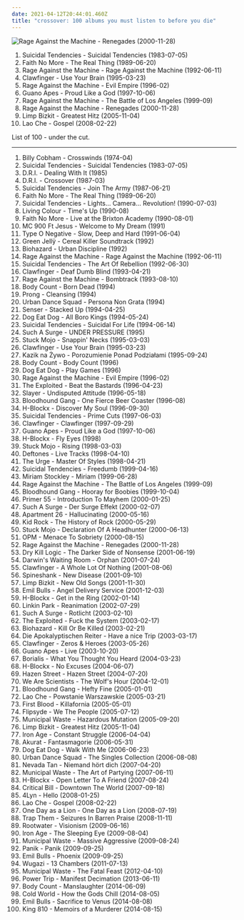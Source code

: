 ```yaml
---
date: 2021-04-12T20:44:01.460Z
title: "crossover: 100 albums you must listen to before you die"
---
```

![Rage Against the Machine - Renegades (2000-11-28)](http://coverartarchive.org/release/1c293abc-3993-3d1d-bb8d-e8fe18621488/9245164218-500.jpg "Rage Against the Machine - Renegades (2000-11-28)")
<ol class="albums">
<li data-cover="http://coverartarchive.org/release/8a59e142-c96f-4e66-ac78-b65679811421/26006542659-500.jpg" data-tags="hardcore punk" role="button">Suicidal Tendencies - Suicidal Tendencies (1983-07-05)</li>
<li data-cover="http://coverartarchive.org/release/bdc6f2fe-cc88-3bdc-93f9-4c69d1f94d64/9560736864-500.jpg" data-tags="alternative metal, alternative rock, rock" role="button">Faith No More - The Real Thing (1989-06-20)</li>
<li data-cover="https://img.discogs.com/iTqMk9mKwHL-LEb8Y7xZsdugBxo=/fit-in/591x778/filters:strip_icc():format(jpeg):mode_rgb():quality(90)/discogs-images/R-1113698-1221514241.jpeg.jpg" data-tags="rock" role="button">Rage Against the Machine - Rage Against the Machine (1992-06-11)</li>
<li data-cover="https://img.discogs.com/I5XVwwBubUKRhOn2vi1WUKid2zU=/fit-in/600x585/filters:strip_icc():format(jpeg):mode_rgb():quality(90)/discogs-images/R-374239-1486079021-3066.jpeg.jpg" data-tags="crossover" role="button">Clawfinger - Use Your Brain (1995-03-23)</li>
<li data-cover="http://coverartarchive.org/release/761086d5-3b0d-4fce-a9df-9a646b4e373b/14847715902-500.jpg" data-tags="rock, alternative" role="button">Rage Against the Machine - Evil Empire (1996-02)</li>
<li data-cover="https://img.discogs.com/oC80XbUu1pNPEjJuxSL9mIE4OAw=/fit-in/600x922/filters:strip_icc():format(jpeg):mode_rgb():quality(90)/discogs-images/R-3500374-1332874280.jpeg.jpg" data-tags="alternative rock" role="button">Guano Apes - Proud Like a God (1997-10-06)</li>
<li data-cover="http://coverartarchive.org/release/962df9d5-0ab5-4f90-97d9-99cb0ab52360/2939556829-500.jpg" data-tags="rock" role="button">Rage Against the Machine - The Battle of Los Angeles (1999-09)</li>
<li data-cover="http://coverartarchive.org/release/1c293abc-3993-3d1d-bb8d-e8fe18621488/9245164218-500.jpg" data-tags="rock, alternative rock" role="button">Rage Against the Machine - Renegades (2000-11-28)</li>
<li data-cover="http://coverartarchive.org/release/79784f58-98d1-4a7b-b5b1-74a27b880d26/6374695874-500.jpg" data-tags="nu metal, rapcore" role="button">Limp Bizkit - Greatest Hitz (2005-11-04)</li>
<li data-cover="http://coverartarchive.org/release/c8a65ca3-bac3-4384-a13c-0cbb3baefc41/4267018674-500.jpg" data-tags="alternative rock" role="button">Lao Che - Gospel (2008-02-22)</li>
</ol>
List of 100 - under the cut.
<!-- more -->

_________________

<ol class="albums">
<li data-cover="https://img.discogs.com/vBuq0MClyik2arZCD_eUHLLWGjQ=/fit-in/600x540/filters:strip_icc():format(jpeg):mode_rgb():quality(90)/discogs-images/R-1057386-1250967544.jpeg.jpg" data-tags="fusion" role="button">
Billy Cobham - Crosswinds (1974-04)
</li>
<li data-cover="http://coverartarchive.org/release/8a59e142-c96f-4e66-ac78-b65679811421/26006542659-500.jpg" data-tags="hardcore punk" role="button">
Suicidal Tendencies - Suicidal Tendencies (1983-07-05)
</li>
<li data-cover="https://img.discogs.com/wN0gsUlckFwBc3A5kSE50fVL8vM=/fit-in/600x600/filters:strip_icc():format(jpeg):mode_rgb():quality(90)/discogs-images/R-13690557-1559094645-6605.jpeg.jpg" data-tags="hardcore punk, thrashcore" role="button">
D.R.I. - Dealing With It (1985)
</li>
<li data-cover="https://img.discogs.com/wN0gsUlckFwBc3A5kSE50fVL8vM=/fit-in/600x600/filters:strip_icc():format(jpeg):mode_rgb():quality(90)/discogs-images/R-13690557-1559094645-6605.jpeg.jpg" data-tags="crossover, thrash metal" role="button">
D.R.I. - Crossover (1987-03)
</li>
<li data-cover="http://coverartarchive.org/release/439148c3-0e6a-3f3d-81f3-fea3d09e5280/27077757196-500.jpg" data-tags="punk, crossover, hardcore punk, crossover thrash, hardcore, thrash metal" role="button">
Suicidal Tendencies - Join The Army (1987-06-21)
</li>
<li data-cover="http://coverartarchive.org/release/bdc6f2fe-cc88-3bdc-93f9-4c69d1f94d64/9560736864-500.jpg" data-tags="alternative metal, alternative rock, rock" role="button">
Faith No More - The Real Thing (1989-06-20)
</li>
<li data-cover="http://coverartarchive.org/release/cd47d1f3-1d73-4c92-8766-edf5dfea2c4b/14170897981-500.jpg" data-tags="thrash metal" role="button">
Suicidal Tendencies - Lights... Camera... Revolution! (1990-07-03)
</li>
<li data-cover="https://img.discogs.com/6Nkszn5tJFDJywElV8Q0g26itWc=/fit-in/600x601/filters:strip_icc():format(jpeg):mode_rgb():quality(90)/discogs-images/R-3222714-1399314519-9565.jpeg.jpg" data-tags="hard rock, 90s, funk rock" role="button">
Living Colour - Time's Up (1990-08)
</li>
<li data-cover="http://coverartarchive.org/release/3db4fe31-593a-4d2b-a997-d7cfc2303236/2618510081-500.jpg" data-tags="alternative rock, live, rock" role="button">
Faith No More - Live at the Brixton Academy (1990-08-01)
</li>
<li data-cover="http://coverartarchive.org/release/aae239f9-aadc-4fbc-97a1-8ee7d6ab3068/15785109020-500.jpg" data-tags="chillout, hip hop, classic, dreamy, cinematic, crossover, eclectic, faves, favs, primary, geniaal, wonderschoon, jazzy hip hop, tutka, beats for days, excellent lyricism, verschiedenes, 4nas, nadh, vemu, better than 2pac" role="button">
MC 900 Ft Jesus - Welcome to My Dream (1991)
</li>
<li data-cover="http://coverartarchive.org/release/024d27d2-a238-4168-a9a3-87a2b50696d1/4025431846-500.jpg" data-tags="doom metal, metal, gothic metal" role="button">
Type O Negative - Slow, Deep and Hard (1991-06-04)
</li>
<li data-cover="http://coverartarchive.org/release/7a3b3301-fb94-436c-a360-72b59916aa6e/8114574074-500.jpg" data-tags="soundtrack, hard rock, 90s, crossover, cassettes, various or unclassified, sound city, records of carlos" role="button">
Green Jellÿ - Cereal Killer Soundtrack (1992)
</li>
<li data-cover="https://img.discogs.com/5oPxLLkt4GQseu-r7YxV1bDiLD4=/fit-in/558x486/filters:strip_icc():format(jpeg):mode_rgb():quality(90)/discogs-images/R-2888434-1355651670-2534.jpeg.jpg" data-tags="hardcore" role="button">
Biohazard - Urban Discipline (1992)
</li>
<li data-cover="https://img.discogs.com/iTqMk9mKwHL-LEb8Y7xZsdugBxo=/fit-in/591x778/filters:strip_icc():format(jpeg):mode_rgb():quality(90)/discogs-images/R-1113698-1221514241.jpeg.jpg" data-tags="rock" role="button">
Rage Against the Machine - Rage Against the Machine (1992-06-11)
</li>
<li data-cover="http://coverartarchive.org/release/418ace3a-6dcc-448a-82df-96d6f20b91f9/18440508329-500.jpg" data-tags="hardcore" role="button">
Suicidal Tendencies - The Art Of Rebellion (1992-06-30)
</li>
<li data-cover="https://img.discogs.com/DJMNsVbbAmqpb2pyttl8st3xo70=/fit-in/600x595/filters:strip_icc():format(jpeg):mode_rgb():quality(90)/discogs-images/R-369994-1362438913-5417.jpeg.jpg" data-tags="crossover, rap metal" role="button">
Clawfinger - Deaf Dumb Blind (1993-04-21)
</li>
<li data-cover="http://coverartarchive.org/release/88ca8048-cec7-4e47-ace1-11ded524e901/8709934417-500.jpg" data-tags="90s, crossover" role="button">
Rage Against the Machine - Bombtrack (1993-08-10)
</li>
<li data-cover="https://img.discogs.com/ztqkg4pUcJ_V6J_bdE48DL-IdK0=/fit-in/588x453/filters:strip_icc():format(jpeg):mode_rgb():quality(90)/discogs-images/R-418023-1396547872-2533.jpeg.jpg" data-tags="crossover" role="button">
Body Count - Born Dead (1994)
</li>
<li data-cover="http://coverartarchive.org/release/01d60556-470b-319f-b53a-5ab69373c74a/24686864418-500.jpg" data-tags="industrial metal" role="button">
Prong - Cleansing (1994)
</li>
<li data-cover="https://img.discogs.com/UZ2nQ-i3dcaktEif0diRNLA5jSw=/fit-in/600x600/filters:strip_icc():format(jpeg):mode_rgb():quality(90)/discogs-images/R-6381252-1429427507-9775.jpeg.jpg" data-tags="rock, fusion, 90s, crossover" role="button">
Urban Dance Squad - Persona Non Grata (1994)
</li>
<li data-cover="https://img.discogs.com/2puxTO--ho_Y9fzS24J3nSn5SVQ=/fit-in/593x583/filters:strip_icc():format(jpeg):mode_rgb():quality(90)/discogs-images/R-720614-1252526994.jpeg.jpg" data-tags="crossover" role="button">
Senser - Stacked Up (1994-04-25)
</li>
<li data-cover="http://coverartarchive.org/release/4592d54c-c3d4-4128-81b3-9acc1377d35a/10430050533-500.jpg" data-tags="rapcore" role="button">
Dog Eat Dog - All Boro Kings (1994-05-24)
</li>
<li data-cover="http://coverartarchive.org/release/8e7f6c00-2d8a-4974-94b9-b228dec0042c/5233879060-500.jpg" data-tags="hardcore punk" role="button">
Suicidal Tendencies - Suicidal For Life (1994-06-14)
</li>
<li data-cover="http://coverartarchive.org/release/d86fe8d8-d735-49bf-bd0d-70d3c79119d4/19102091588-500.jpg" data-tags="crossover" role="button">
Such A Surge - UNDER PRESSURE (1995)
</li>
<li data-cover="http://coverartarchive.org/release/5fc148b8-c043-4cae-9854-70cf33ba423e/27349613589-500.jpg" data-tags="crossover" role="button">
Stuck Mojo - Snappin' Necks (1995-03-03)
</li>
<li data-cover="https://img.discogs.com/I5XVwwBubUKRhOn2vi1WUKid2zU=/fit-in/600x585/filters:strip_icc():format(jpeg):mode_rgb():quality(90)/discogs-images/R-374239-1486079021-3066.jpeg.jpg" data-tags="crossover" role="button">
Clawfinger - Use Your Brain (1995-03-23)
</li>
<li data-cover="http://coverartarchive.org/release/ff040c58-bc69-4fc6-a6b1-34da0d16dd0e/7231670487-500.jpg" data-tags="crossover, rapcore, nu metal, rap metal, litza" role="button">
Kazik na Żywo - Porozumienie Ponad Podziałami (1995-09-24)
</li>
<li data-cover="http://coverartarchive.org/release/5ca68cf0-608a-426b-9572-bcbfe0ae40be/16648702520-500.jpg" data-tags="crossover, hardcore" role="button">
Body Count - Body Count (1996)
</li>
<li data-cover="https://img.discogs.com/Q_OjkVgPjz4wbZaR0R3YHgYAG8w=/fit-in/600x600/filters:strip_icc():format(jpeg):mode_rgb():quality(90)/discogs-images/R-422876-1433885288-7800.jpeg.jpg" data-tags="crossover" role="button">
Dog Eat Dog - Play Games (1996)
</li>
<li data-cover="http://coverartarchive.org/release/761086d5-3b0d-4fce-a9df-9a646b4e373b/14847715902-500.jpg" data-tags="rock, alternative" role="button">
Rage Against the Machine - Evil Empire (1996-02)
</li>
<li data-cover="https://img.discogs.com/dp14AGI9cDRKkyImm6-hNb2q6_s=/fit-in/425x600/filters:strip_icc():format(jpeg):mode_rgb():quality(90)/discogs-images/R-797804-1159826226.jpeg.jpg" data-tags="hardcore punk, punk, crossover, crossover thrash, punk rock" role="button">
The Exploited - Beat the Bastards (1996-04-23)
</li>
<li data-cover="https://img.discogs.com/iXcClxEhvbS_Geid68lhF8j_SI0=/fit-in/320x240/filters:strip_icc():format(jpeg):mode_rgb():quality(90)/discogs-images/R-3727342-1341947943-5305.jpeg.jpg" data-tags="thrash metal" role="button">
Slayer - Undisputed Attitude (1996-05-18)
</li>
<li data-cover="https://img.discogs.com/8nkM00XOwCfXgXcNbAIWfFLPDIU=/fit-in/599x503/filters:strip_icc():format(jpeg):mode_rgb():quality(90)/discogs-images/R-3798511-1349549053-9234.jpeg.jpg" data-tags="alternative rock, rock, alternative" role="button">
Bloodhound Gang - One Fierce Beer Coaster (1996-08)
</li>
<li data-cover="https://img.discogs.com/USwNakBWNfeSE5o1_IJWEqzeX8E=/fit-in/550x546/filters:strip_icc():format(jpeg):mode_rgb():quality(90)/discogs-images/R-3798464-1344874277-3190.jpeg.jpg" data-tags="crossover" role="button">
H-Blockx - Discover My Soul (1996-09-30)
</li>
<li data-cover="https://img.discogs.com/A5LI_VXuEUAN9ZWfPaNNseFzksY=/fit-in/600x600/filters:strip_icc():format(jpeg):mode_rgb():quality(90)/discogs-images/R-13557226-1556462420-6346.jpeg.jpg" data-tags="thrash metal, skatepunk" role="button">
Suicidal Tendencies - Prime Cuts (1997-06-03)
</li>
<li data-cover="http://coverartarchive.org/release/dc15e8e7-33ce-4b3c-a802-6dcc71c5f596/5337928255-500.jpg" data-tags="industrial metal, rapcore, industrial" role="button">
Clawfinger - Clawfinger (1997-09-29)
</li>
<li data-cover="https://img.discogs.com/oC80XbUu1pNPEjJuxSL9mIE4OAw=/fit-in/600x922/filters:strip_icc():format(jpeg):mode_rgb():quality(90)/discogs-images/R-3500374-1332874280.jpeg.jpg" data-tags="alternative rock" role="button">
Guano Apes - Proud Like a God (1997-10-06)
</li>
<li data-cover="https://img.discogs.com/OfA6CUNXfIUGGueOcy2OJRoIEt4=/fit-in/600x605/filters:strip_icc():format(jpeg):mode_rgb():quality(90)/discogs-images/R-3310039-1325173673.jpeg.jpg" data-tags="crossover" role="button">
H-Blockx - Fly Eyes (1998)
</li>
<li data-cover="http://coverartarchive.org/release/01af10c4-27e7-485a-a96c-821e31575a92/27349567410-500.jpg" data-tags="crossover" role="button">
Stuck Mojo - Rising (1998-03-03)
</li>
<li data-cover="http://coverartarchive.org/release/73b788f8-f8c4-408b-960f-fd749b041f99/4283295646-500.jpg" data-tags="alternative metal" role="button">
Deftones - Live Tracks (1998-04-10)
</li>
<li data-cover="https://img.discogs.com/UwngDBJsmD7-M8R2S8_h6hF1hDE=/fit-in/526x533/filters:strip_icc():format(jpeg):mode_rgb():quality(90)/discogs-images/R-603950-1261065517.jpeg.jpg" data-tags="punk, ska, ska punk, crossover, post metal, jump-right-in" role="button">
The Urge - Master Of Styles (1998-04-21)
</li>
<li data-cover="http://coverartarchive.org/release/3e62337e-8efe-3c42-9777-6dee1ed07c25/5233844746-500.jpg" data-tags="hardcore punk, hardcore" role="button">
Suicidal Tendencies - Freedumb (1999-04-16)
</li>
<li data-cover="http://coverartarchive.org/release/7f3b542b-5269-4b50-b129-59e3d9909152/20669273636-500.jpg" data-tags="chillout, vocal, pop, female vocalists, new age, crossover, easy" role="button">
Miriam Stockley - Miriam (1999-06-28)
</li>
<li data-cover="http://coverartarchive.org/release/962df9d5-0ab5-4f90-97d9-99cb0ab52360/2939556829-500.jpg" data-tags="rock" role="button">
Rage Against the Machine - The Battle of Los Angeles (1999-09)
</li>
<li data-cover="http://coverartarchive.org/release/9cc4a6cf-e830-4971-abe9-1af4f17061e3/9628896082-500.jpg" data-tags="rock, alternative, alternative rock" role="button">
Bloodhound Gang - Hooray for Boobies (1999-10-04)
</li>
<li data-cover="http://coverartarchive.org/release/ab8dadc1-9c12-4649-992a-64cad3c3b30e/27436513350-500.jpg" data-tags="crossover, rapcore" role="button">
Primer 55 - Introduction To Mayhem (2000-01-25)
</li>
<li data-cover="http://coverartarchive.org/release/5d624b01-48bf-4153-8064-4cc378bf1613/24761575309-500.jpg" data-tags="crossover" role="button">
Such A Surge - Der Surge Effekt (2000-02-07)
</li>
<li data-cover="https://img.discogs.com/sLIzb7qlNbgdhISafXCCYgmJ2Ek=/fit-in/600x594/filters:strip_icc():format(jpeg):mode_rgb():quality(90)/discogs-images/R-369449-1421605831-8212.jpeg.jpg" data-tags="industrial metal, nu-metal" role="button">
Apartment 26 - Hallucinating (2000-05-16)
</li>
<li data-cover="http://coverartarchive.org/release/caf9d8da-d295-37b8-938c-3bb92c769425/15775067834-500.jpg" data-tags="hard rock" role="button">
Kid Rock - The History of Rock (2000-05-29)
</li>
<li data-cover="http://coverartarchive.org/release/07d01128-8eb3-4d21-91c3-2d75adbb84af/27349769069-500.jpg" data-tags="crossover" role="button">
Stuck Mojo - Declaration Of A Headhunter (2000-06-13)
</li>
<li data-cover="http://coverartarchive.org/release/1e248a9d-0170-3794-a978-f4c7af69f2cf/15248751850-500.jpg" data-tags="alternative" role="button">
OPM - Menace To Sobriety (2000-08-15)
</li>
<li data-cover="http://coverartarchive.org/release/1c293abc-3993-3d1d-bb8d-e8fe18621488/9245164218-500.jpg" data-tags="rock, alternative rock" role="button">
Rage Against the Machine - Renegades (2000-11-28)
</li>
<li data-cover="https://img.discogs.com/Vk8ymzmZ-BENC91WcKZiWGiInU8=/fit-in/299x300/filters:strip_icc():format(jpeg):mode_rgb():quality(90)/discogs-images/R-765128-1158620783.jpeg.jpg" data-tags="nu metal, metalcore, hardcore" role="button">
Dry Kill Logic - The Darker Side of Nonsense (2001-06-19)
</li>
<li data-cover="https://img.discogs.com/a6wi-lD-tQUFVezdGYEUOgzPFtc=/fit-in/600x598/filters:strip_icc():format(jpeg):mode_rgb():quality(90)/discogs-images/R-767416-1189258787.jpeg.jpg" data-tags="rapcore" role="button">
Darwin's Waiting Room - Orphan (2001-07-24)
</li>
<li data-cover="http://coverartarchive.org/release/092daa69-e70a-46cc-945c-13210ed86e11/20535418229-500.jpg" data-tags="crossover, industrial metal" role="button">
Clawfinger - A Whole Lot Of Nothing (2001-08-06)
</li>
<li data-cover="https://img.discogs.com/mxsk3oi8Y24I98WlqvNPYtwR6Ek=/fit-in/597x600/filters:strip_icc():format(jpeg):mode_rgb():quality(90)/discogs-images/R-4566874-1371689812-5330.jpeg.jpg" data-tags="industrial metal, nu metal" role="button">
Spineshank - New Disease (2001-09-10)
</li>
<li data-cover="http://coverartarchive.org/release/13103c1f-091a-457a-9933-41503e9c20b1/15248819276-500.jpg" data-tags="remix, nu metal, hip-hop" role="button">
Limp Bizkit - New Old Songs (2001-11-30)
</li>
<li data-cover="https://img.discogs.com/GzxLKsWQarLtP-HRgkmq40yNYCY=/fit-in/600x594/filters:strip_icc():format(jpeg):mode_rgb():quality(90)/discogs-images/R-426390-1556717314-2995.jpeg.jpg" data-tags="nu metal" role="button">
Emil Bulls - Angel Delivery Service (2001-12-03)
</li>
<li data-cover="https://img.discogs.com/oKuPt4tLuiCaBwQDx73igsycv-Y=/fit-in/600x535/filters:strip_icc():format(jpeg):mode_rgb():quality(90)/discogs-images/R-886336-1348405300-6388.jpeg.jpg" data-tags="alternative rock" role="button">
H-Blockx - Get in the Ring (2002-01-14)
</li>
<li data-cover="https://img.discogs.com/eHN9Cwu5MK-GOcPaxG4aLerJMbQ=/fit-in/600x600/filters:strip_icc():format(jpeg):mode_rgb():quality(90)/discogs-images/R-7728212-1502772509-3095.jpeg.jpg" data-tags="nu metal, rock" role="button">
Linkin Park - Reanimation (2002-07-29)
</li>
<li data-cover="http://coverartarchive.org/release/91aa80a0-1fda-45a4-b09b-6ff563eaca5a/18831206839-500.jpg" data-tags="crossover" role="button">
Such A Surge - Rotlicht (2003-02-10)
</li>
<li data-cover="http://coverartarchive.org/release/7f627249-f2b0-4b69-8c4b-ed26f7db0fb9/7971533432-500.jpg" data-tags="punk, hardcore" role="button">
The Exploited - Fuck the System (2003-02-17)
</li>
<li data-cover="https://img.discogs.com/cfc9e7fd50d7c9c08931869b95f6849a01d0635d/images/spacer.gif" data-tags="hardcore" role="button">
Biohazard - Kill Or Be Killed (2003-02-21)
</li>
<li data-cover="http://coverartarchive.org/release/1fee0615-ecb9-4b78-918a-3f1097d9f918/13548283025-500.jpg" data-tags="melodic death metal, death metal, heavy metal, metal, folk metal, german" role="button">
Die Apokalyptischen Reiter - Have a nice Trip (2003-03-17)
</li>
<li data-cover="https://img.discogs.com/CYKJnsbVVtQNYwcHFhHz5I709YQ=/fit-in/395x600/filters:strip_icc():format(jpeg):mode_rgb():quality(90)/discogs-images/R-5365546-1391591004-5448.jpeg.jpg" data-tags="metal, crossover" role="button">
Clawfinger - Zeros & Heroes (2003-05-26)
</li>
<li data-cover="http://coverartarchive.org/release/c1536225-a133-4c36-9ec4-8daacb6b399d/4474904140-500.jpg" data-tags="alternative rock" role="button">
Guano Apes - Live (2003-10-20)
</li>
<li data-cover="http://coverartarchive.org/release/2a392b80-28ee-4dd8-a329-62cd7ba73c8a/22904823411-500.jpg" data-tags="crossover, rapcore" role="button">
Borialis - What You Thought You Heard (2004-03-23)
</li>
<li data-cover="https://img.discogs.com/ku-4PLJPkq3jdzCOn0mb4lQaNp8=/fit-in/600x592/filters:strip_icc():format(jpeg):mode_rgb():quality(90)/discogs-images/R-2676657-1488032999-5302.jpeg.jpg" data-tags="crossover" role="button">
H-Blockx - No Excuses (2004-06-07)
</li>
<li data-cover="https://img.discogs.com/RFLHbz36XCVdTs2d6-4oaYyDPTc=/fit-in/489x475/filters:strip_icc():format(jpeg):mode_rgb():quality(90)/discogs-images/R-2635197-1317581403.jpeg.jpg" data-tags="alternative rock" role="button">
Hazen Street - Hazen Street (2004-07-20)
</li>
<li data-cover="http://coverartarchive.org/release/6e5adb4d-68a8-493d-be9c-095286bab959/2981060202-500.jpg" data-tags="indie rock" role="button">
We Are Scientists - The Wolf's Hour (2004-12-01)
</li>
<li data-cover="https://img.discogs.com/p8_cLCOZTh4qyzbyLYxSmBIJSRs=/fit-in/250x250/filters:strip_icc():format(jpeg):mode_rgb():quality(90)/discogs-images/R-2351207-1278866751.jpeg.jpg" data-tags="alternative, rock, comedy" role="button">
Bloodhound Gang - Hefty Fine (2005-01-01)
</li>
<li data-cover="http://coverartarchive.org/release/d8976e14-3f6d-4e74-9b52-33eec8bbd45d/7101908827-500.jpg" data-tags="polish" role="button">
Lao Che - Powstanie Warszawskie (2005-03-21)
</li>
<li data-cover="https://img.discogs.com/iEaAiLbyvBRZ4V1GCWpSMF_ii4E=/fit-in/500x500/filters:strip_icc():format(jpeg):mode_rgb():quality(90)/discogs-images/R-2621027-1293652951.jpeg.jpg" data-tags="metalcore, hardcore" role="button">
First Blood - Killafornia (2005-05-01)
</li>
<li data-cover="http://coverartarchive.org/release/a149d3d6-ff04-46a9-8e75-d9e38c4e8ead/14714564913-500.jpg" data-tags="hip-hop" role="button">
Flipsyde - We The People (2005-07-12)
</li>
<li data-cover="https://img.discogs.com/TdXfn97UKNhgKrr9PpDqH4yHQDw=/fit-in/600x600/filters:strip_icc():format(jpeg):mode_rgb():quality(90)/discogs-images/R-2155041-1603634823-6868.jpeg.jpg" data-tags="thrash metal, crossover thrash" role="button">
Municipal Waste - Hazardous Mutation (2005-09-20)
</li>
<li data-cover="http://coverartarchive.org/release/79784f58-98d1-4a7b-b5b1-74a27b880d26/6374695874-500.jpg" data-tags="nu metal, rapcore" role="button">
Limp Bizkit - Greatest Hitz (2005-11-04)
</li>
<li data-cover="http://coverartarchive.org/release/cc644ea3-e900-4a5b-ad02-7fdfdda151a1/15055036367-500.jpg" data-tags="crossover, hardcore punk" role="button">
Iron Age - Constant Struggle (2006-04-04)
</li>
<li data-cover="http://coverartarchive.org/release/73dc38c9-2f86-4295-ab2f-fddcc98877b5/4793338662-500.jpg" data-tags="ska" role="button">
Akurat - Fantasmagorie (2006-05-31)
</li>
<li data-cover="https://img.discogs.com/D7ss8ucVD01kyY2uRDZ2w185k3g=/fit-in/600x607/filters:strip_icc():format(jpeg):mode_rgb():quality(90)/discogs-images/R-3802807-1345023269-2619.jpeg.jpg" data-tags="hip-hop, punk rock, crossover, nu metal" role="button">
Dog Eat Dog - Walk With Me (2006-06-23)
</li>
<li data-cover="http://coverartarchive.org/release/58a875ab-8ce3-440c-8d5d-5eecc855b395/5639688872-500.jpg" data-tags="crossover, rapcore" role="button">
Urban Dance Squad - The Singles Collection (2006-08-08)
</li>
<li data-cover="https://img.discogs.com/K65TxDmX1r8hBNgvfbS5EvXzzms=/fit-in/240x240/filters:strip_icc():format(jpeg):mode_rgb():quality(90)/discogs-images/R-1102386-1266479094.jpeg.jpg" data-tags="alternative, nu metal" role="button">
Nevada Tan - Niemand hört dich (2007-04-20)
</li>
<li data-cover="http://coverartarchive.org/release/c31f5168-f411-4869-8459-cb58734e0525/4930551882-500.jpg" data-tags="thrash metal" role="button">
Municipal Waste - The Art of Partying (2007-06-11)
</li>
<li data-cover="https://img.discogs.com/7eg3JKB0uiyCJBmK1Iow2nnWjZc=/fit-in/600x597/filters:strip_icc():format(jpeg):mode_rgb():quality(90)/discogs-images/R-4061379-1353946167-4335.jpeg.jpg" data-tags="rock" role="button">
H-Blockx - Open Letter To A Friend (2007-08-24)
</li>
<li data-cover="http://coverartarchive.org/release/15f6c480-955b-446b-a63b-63ec31766279/2081710166-500.jpg" data-tags="crossover, rapcore, nu-metal" role="button">
Critical Bill - Downtown The World (2007-09-18)
</li>
<li data-cover="https://img.discogs.com/KSlRCzvRfGAYXsRn0ERoszTM62s=/fit-in/600x596/filters:strip_icc():format(jpeg):mode_rgb():quality(90)/discogs-images/R-1489903-1230643039.jpeg.jpg" data-tags="nu metal, nu-metal, german rock" role="button">
4Lyn - Hello (2008-01-25)
</li>
<li data-cover="http://coverartarchive.org/release/c8a65ca3-bac3-4384-a13c-0cbb3baefc41/4267018674-500.jpg" data-tags="alternative rock" role="button">
Lao Che - Gospel (2008-02-22)
</li>
<li data-cover="https://img.discogs.com/mkLY91OJiGwNvrwxERyq50J4Mz8=/fit-in/600x600/filters:strip_icc():format(jpeg):mode_rgb():quality(90)/discogs-images/R-1404325-1580767308-9603.png.jpg" data-tags="alternative rock, rapcore" role="button">
One Day as a Lion - One Day as a Lion (2008-07-19)
</li>
<li data-cover="http://coverartarchive.org/release/007621c5-a077-4eff-a44c-73e16bc1bb69/23431173937-500.jpg" data-tags="hardcore" role="button">
Trap Them - Seizures In Barren Praise (2008-11-11)
</li>
<li data-cover="http://coverartarchive.org/release/7212dc8f-a116-4757-a3e8-7e85c1ea7645/10063918219-500.jpg" data-tags="metal, rock, crossover, polish" role="button">
Rootwater - Visionism (2009-06-16)
</li>
<li data-cover="http://coverartarchive.org/release/bad16855-eb65-4501-aa23-70f662f6436e/17685020997-500.jpg" data-tags="hardcore, thrash metal, crossover, hardcore punk, crossover thrash" role="button">
Iron Age - The Sleeping Eye (2009-08-04)
</li>
<li data-cover="https://img.discogs.com/ZXEnJuLVNXCBRgVA6KugJFeYDjI=/fit-in/400x400/filters:strip_icc():format(jpeg):mode_rgb():quality(90)/discogs-images/R-2509046-1302980486.jpeg.jpg" data-tags="thrash metal" role="button">
Municipal Waste - Massive Aggressive (2009-08-24)
</li>
<li data-cover="https://img.discogs.com/tXkKA1LKqgg1Z3chelWxJaAgwBQ=/fit-in/600x660/filters:strip_icc():format(jpeg):mode_rgb():quality(90)/discogs-images/R-14479846-1575376462-6127.jpeg.jpg" data-tags="german, crossover, rapcore" role="button">
Panik - Panik (2009-09-25)
</li>
<li data-cover="https://img.discogs.com/B5VPkA_RrzLnSWqRmrEmO6svxaA=/fit-in/500x500/filters:strip_icc():format(jpeg):mode_rgb():quality(90)/discogs-images/R-5019542-1382294461-6567.jpeg.jpg" data-tags="hardcore, nu metal, metal" role="button">
Emil Bulls - Phoenix (2009-09-25)
</li>
<li data-cover="http://coverartarchive.org/release/4b366639-a46f-4365-b099-0696ac86a625/4530939830-500.jpg" data-tags="rock, bastard pop" role="button">
Wugazi - 13 Chambers (2011-07-13)
</li>
<li data-cover="https://img.discogs.com/zoXHz2vFwmI1saZkqjPpFhe9M5s=/fit-in/600x600/filters:strip_icc():format(jpeg):mode_rgb():quality(90)/discogs-images/R-14251465-1570758122-4493.jpeg.jpg" data-tags="crossover thrash, thrash metal" role="button">
Municipal Waste - The Fatal Feast (2012-04-10)
</li>
<li data-cover="http://coverartarchive.org/release/31772b80-6448-4056-ad2f-c1da4c0f06b8/4442849437-500.jpg" data-tags="thrash metal" role="button">
Power Trip - Manifest Decimation (2013-06-11)
</li>
<li data-cover="http://coverartarchive.org/release/063be074-7705-40b5-afe5-eba6f2f7417e/9751685057-500.jpg" data-tags="hardcore" role="button">
Body Count - Manslaughter (2014-06-09)
</li>
<li data-cover="http://coverartarchive.org/release/e0818f77-a295-42ac-b0a3-fba8b2605bbd/8489707726-500.jpg" data-tags="metalcore, crossover, metallic hardcore" role="button">
Cold World - How the Gods Chill (2014-08-05)
</li>
<li data-cover="http://coverartarchive.org/release/95a7bf38-f603-4757-91a1-1f771216c2b5/8660661844-500.jpg" data-tags="alternative metal, nu metal" role="button">
Emil Bulls - Sacrifice to Venus (2014-08-08)
</li>
<li data-cover="http://coverartarchive.org/release/8bbaf0c6-9cdb-47e2-b2c1-b0660b33000f/8303323694-500.jpg" data-tags="nu metal" role="button">
King 810 - Memoirs of a Murderer (2014-08-15)
</li>
</ol>